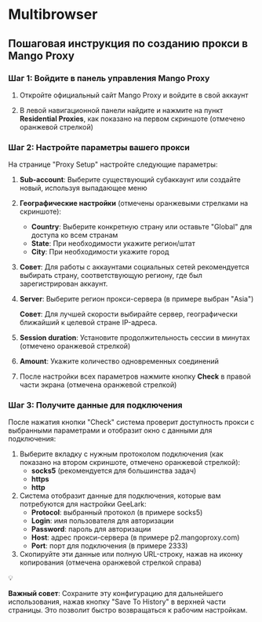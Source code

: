 # Multibrowser
## **Пошаговая инструкция по созданию прокси в Mango Proxy**

### **Шаг 1: Войдите в панель управления Mango Proxy**

1. Откройте официальный сайт Mango Proxy и войдите в свой аккаунт
2. В левой навигационной панели найдите и нажмите на пункт **Residential Proxies**, как показано на первом скриншоте (отмечено оранжевой стрелкой)
    
    [](https://lh7-rt.googleusercontent.com/docsz/AD_4nXf5saVEfuZbmWM-uMPWMLBXJGLqw7JVd-s55ZrGxQs5VsGp2kd85Oa_PsFt0_oElaADlo6ZB10KZdhlim5f6D73dtEMNI-Y8oz6kCLlc7LP4v5ui_WRRx17RP-PuZkYPFbHeS8dRw?key=ENOWTdSmaNdcGPBAUeeI9k1K)
    

### **Шаг 2: Настройте параметры вашего прокси**

На странице "Proxy Setup" настройте следующие параметры:

[](https://lh7-rt.googleusercontent.com/docsz/AD_4nXdYpqlRJZKQ6YGYejvGCei0gXgk65KDjmHPL_ZepUWLl5kBlG796j61n5WcEsBXFQgsr0IEcR1IyNidwZDBiiV_gdABu5WgWKahSSDDSzT5d8UJCgKJ0RNpsYMseeQP5Ufn0W5B?key=ENOWTdSmaNdcGPBAUeeI9k1K)

1. **Sub-account**: Выберите существующий субаккаунт или создайте новый, используя выпадающее меню
2. **Географические настройки** (отмечены оранжевыми стрелками на скриншоте):
    - **Country**: Выберите конкретную страну или оставьте "Global" для доступа ко всем странам
    - **State**: При необходимости укажите регион/штат
    - **City**: При необходимости укажите город
3. **Совет**: Для работы с аккаунтами социальных сетей рекомендуется выбирать страну, соответствующую региону, где был зарегистрирован аккаунт.
4. **Server**: Выберите регион прокси-сервера (в примере выбран "Asia")
    
    **Совет**: Для лучшей скорости выбирайте сервер, географически ближайший к целевой стране IP-адреса.
    
5. **Session duration**: Установите продолжительность сессии в минутах (отмечено оранжевой стрелкой)
6. **Amount**: Укажите количество одновременных соединений
7. После настройки всех параметров нажмите кнопку **Check** в правой части экрана (отмечена оранжевой стрелкой)

### **Шаг 3: Получите данные для подключения**

После нажатия кнопки "Check" система проверит доступность прокси с выбранными параметрами и отобразит окно с данными для подключения:

[](https://lh7-rt.googleusercontent.com/docsz/AD_4nXdOre6om1doTsucOZiS5nuy4LMr9L2E1XRxsPJvVeilyBGpxWWFbJ40LFtv6S76rWgVVfQS-86iR5COK8-Uji4tVpN7HYtTK6jljQrZVZVxURtE7qsEqKTl8Nu5Ic6YT8Sny-Pu?key=ENOWTdSmaNdcGPBAUeeI9k1K)

1. Выберите вкладку с нужным протоколом подключения (как показано на втором скриншоте, отмечено оранжевой стрелкой):
    - **socks5** (рекомендуется для большинства задач)
    - **https**
    - **http**
2. Система отобразит данные для подключения, которые вам потребуются для настройки GeeLark:
    - **Protocol**: выбранный протокол (в примере socks5)
    - **Login**: имя пользователя для авторизации
    - **Password**: пароль для авторизации
    - **Host**: адрес прокси-сервера (в примере p2.mangoproxy.com)
    - **Port**: порт для подключения (в примере 2333)
3. Скопируйте эти данные или полную URL-строку, нажав на иконку копирования (отмечена оранжевой стрелкой справа)

<aside>
💡

**Важный совет**: Сохраните эту конфигурацию для дальнейшего использования, нажав кнопку "Save To History" в верхней части страницы. Это позволит быстро возвращаться к рабочим настройкам.

</aside>
